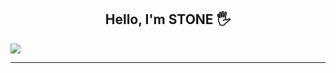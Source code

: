 <h2 style="text-align:center">Hello, I'm STONE 🖐️</h2>
<a href="https://www.instagram.com/p_samename" target="blank">
    <img src="https://img.shields.io/badge/instagram-E4405F?style=flat-square&logo=instagram&logoColor=white"/>
</a>

<hr/>
